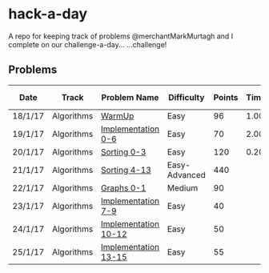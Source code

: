 # hack-a-day
A repo for keeping track of problems @merchantMarkMurtagh and I complete on our challenge-a-day...  ...challenge!

## Problems

Date   |Track                 |Problem Name                             |Difficulty   |Points  |Time  |Link to Solution|  
-------|----------------------|-----------------------------------------|-------------|--------|------|----------------|
18/1/17|Algorithms            |[WarmUp][1]                              |Easy         |96      | 1.00 |                |
19/1/17|Algorithms            |[Implementation 0-6][2]                  |Easy         |70      | 2.00 |                |
20/1/17|Algorithms            |[Sorting 0-3][3]                         |Easy         |120     | 0.20 |                |
21/1/17|Algorithms            |[Sorting 4-13][3]                        |Easy-Advanced|440     |      |                |
22/1/17|Algorithms            |[Graphs 0-1][4]                          |Medium       |90      |      |                |
23/1/17|Algorithms            |[Implementation 7-9][2]                  |Easy         |40      |      |                |
24/1/17|Algorithms            |[Implementation 10-12][2]                |Easy         |50      |      |                |
25/1/17|Algorithms            |[Implementation 13-15][2]                |Easy         |55      |      |                |

[1]: https://www.hackerrank.com/domains/algorithms/warmup
[2]: https://www.hackerrank.com/domains/algorithms/implementation/page:1
[3]: https://www.hackerrank.com/domains/algorithms/arrays-and-sorting/page:1
[4]: https://www.hackerrank.com/domains/algorithms/graph-theory/page:1
